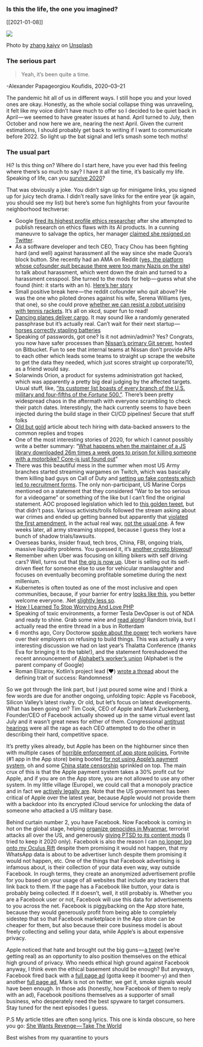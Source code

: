 ### Is this the life, the one you imagined?

[[2021-01-08]]

![](https://cdn-images-1.medium.com/max/800/0*-WHlYDdsSZYtt8Kf)

Photo by [zhang kaiyv](https://unsplash.com/@zhangkaiyv?utm_source=medium&utm_medium=referral) on [Unsplash](https://unsplash.com?utm_source=medium&utm_medium=referral)

### The serious part

> Yeah, it’s been quite a time.

-Alexander Papageorgiou Koufidis, 2020–03–21

The pandemic hit all of us in different ways. I still hope you and your loved ones are okay. Honestly, as the whole social collapse thing was unraveling, it felt like my voice didn’t have much to offer so I decided to be quiet back in April — we seemed to have greater issues at hand. April turned to July, then October and now here we are, nearing the next April. Given the current estimations, I should probably get back to writing if I want to communicate before 2022. So light up the bat signal and let’s smash some tech moths!

### The usual part

Hi? Is this thing on? Where do I start here, have you ever had this feeling where there’s so much to say? I have it all the time, it’s basically my life. Speaking of life, can you [survive 2020](https://2020game.io/)?

That was obviously a joke. You didn’t sign up for minigame links, you signed up for juicy tech drama. I didn’t really save links for the entire year (jk again, you should see my list) but here’s some fun highlights from your favourite neighborhood techverse:

-   Google [fired its highest profile ethics researcher](https://googlewalkout.medium.com/standing-with-dr-timnit-gebru-isupporttimnit-believeblackwomen-6dadc300d382) after she attempted to publish research on ethics flaws with its AI products. In a cunning maneuvre to salvage the optics, her manager [claimed she resigned on Twitter](https://twitter.com/JeffDean/status/1334953632719011840).
-   As a software developer and tech CEO, Tracy Chou has been fighting hard (and well) against harassment all the way since she made Quora’s block button. She recently had an AMA on Reddit ([yes, the platform whose cofounder quit because there were too many Nazis on the site](https://edition.cnn.com/2020/06/05/tech/alexis-ohanian-reddit/index.html)) to talk about harassment, which went down the drain and turned to a harassment cesspool. She turned to the mods for help — guess what she found (hint: it starts with an h). [Here’s her story](https://blockparty.substack.com/people/6615449)
-   Small positive break here — the reddit cofounder who quit above? He was the one who piloted drones against his wife, Serena Williams (yes, that one), so she could prove [whether we can resist a robot uprising with tennis rackets](https://blog.xkcd.com/2019/08/16/serena-versus-the-drones/). It’s all on xkcd, super fun to read!
-   [Dancing planes deliver cargo](https://twitter.com/therecraft__/status/1239974925483438082). It may sound like a randomly generated passphrase but it’s actually real. Can’t wait for their next startup — [horses correctly stapling batteries](https://xkcd.com/936/)
-   Speaking of passwords, got one? Is it not admin/admin? Yes? Congrats, you now have safer processes than [Nissan’s primary Git server](https://www.zdnet.com/article/nissan-source-code-leaked-online-after-git-repo-misconfiguration/), hosted on Bitbucket. Fun to see that internal teams at Nissan don’t provide APIs to each other which leads some teams to straight up scrape the website to get the data they needed, which just scores straight up corporate/10, as a friend would say.
-   Solarwinds Orion, a product for systems administration got hacked, which was apparently a pretty big deal judging by the affected targets. Usual stuff, like, [“its customer list boasts of every branch of the U.S. military and four-fifths of the _Fortune_ 500.”](https://fortune.com/2020/12/15/solarwinds-hackers-u-s-agencies/). There’s been pretty widespread chaos in the aftermath with everyone scrambling to check their patch dates. Interestingly, the hack currently seems to have been injected during the build stage in their CI/CD pipelines! Secure that stuff folks
-   [Old but gold](https://labs.clio.com/how-we-doubled-the-representation-of-women-in-engineering-at-clio-2d9a4a1a0282) article about tech hiring with data-backed answers to the common replies and tropes
-   One of the most interesting stories of 2020, for which I cannot possibly write a better summary: “[What happens when the maintainer of a JS library downloaded 26m times a week goes to prison for killing someone with a motorbike? Core-js just found out](https://www.theregister.com/2020/03/26/corejs_maintainer_jailed_code_release/)”
-   There was this beautiful mess in the summer when most US Army branches started streaming wargames on Twitch, which was basically them killing bad guys on Call of Duty and [setting up fake contests which led to recruitment forms](https://www.theverge.com/2020/7/17/21328130/us-army-twitch-esports-gaming-recruitment-fake-prize-giveaway). The only non-participant, US Marine Corps mentioned on a statement that they considered “War to be too serious for a videogame” or something of the like but I can’t find the original statement. AOC proposed legislation which led to [this golden tweet](https://twitter.com/AOC/status/1288971591968333826), but that didn’t pass. Various activists/trolls followed the stream asking about war crimes and ended up getting banned but apparently that [violated the first amendment](https://www.vice.com/amp/en_us/article/5dz58z/us-army-esports-team-may-have-violated-the-first-amendment-on-twitch), in the actual real way, [not the usual one](https://xkcd.com/1357/). A few weeks later, all army streaming stopped, because I guess they lost a bunch of shadow trials/lawsuits.
-   Overseas banks, insider fraud, tech bros, China, FBI, ongoing trials, massive liquidity problems. You guessed it, it’s [another crypto blowout](https://cryptobriefing.com/behind-shroud-creds-tragic-bankruptcy)!
-   Remember when Uber was focusing on killing bikers with self driving cars? Well, turns out that [the gig is now up](https://www.bbc.com/news/business-55224462). Uber is selling out its self-driven fleet for someone else to use for vehicular manslaughter and focuses on eventually becoming profitable sometime during the next millenium.
-   Kubernetes is often touted as one of the most inclusive and open communities, because, if your barrier for entry [looks like this](https://landscape.cncf.io/zoom=80), you better welcome everyone. .Net [slightly less so](https://twitter.com/browniepoints/status/1306082975814049793).
-   [How I Learned To Stop Worrying And Love PHP](https://twitter.com/avdi/status/1252296242354421762)
-   Speaking of toxic environments, a former Tesla DevOpser is out of NDA and ready to shine. Grab some wine and [read along](https://twitter.com/atomicthumbs/status/1032939617404645376)! Random trivia, but I actually read the entire thread in a bus in Rotterdam
-   6 months ago, Cory Doctorow [spoke about the power](https://twitter.com/doctorow/status/1276931788477067264) tech workers have over their employers on refusing to build things. This was actually a very interesting discussion we had on last year’s Thalatta Conference (thanks Eva for bringing it to the table!), and the statement foreshadowed the recent announcement of [Alphabet’s worker’s union](https://alphabetworkersunion.org/) (Alphabet is the parent company of Google)
-   Roman Elizarov, Kotlin’s project lead (❤) [wrote a thread](https://twitter.com/relizarov/status/1287318019056730113) about the defining trait of success: Randomness!

So we got through the link part, but I just poured some wine and I think a few words are due for another ongoing, unfolding topic: Apple vs Facebook, Silicon Valley’s latest rivalry. Or old, but let’s focus on latest developments. What has been going on? Tim Cook, CEO of Apple and Mark Zuckenberg, Founder/CEO of Facebook actually showed up in the same virtual event last July and it wasn’t great news for either of them. Congressional [antitrust hearings](https://www.theguardian.com/commentisfree/2020/jul/31/big-tech-house-historic-antitrust-hearing-times-have-changed) were all the rage as each CEO attempted to do the other in describing their hard, competitive space.

It’s pretty yikes already, but Apple has been on the highburner since then with multiple cases of [horrible enforcement of app store policies](https://www.theverge.com/2020/6/17/21293813/apple-app-store-policies-hey-30-percent-developers-the-trial-by-franz-kafka), Fortnite (#1 app in the App store) being booted [for not using Apple’s payment system](https://www.theverge.com/2020/8/13/21366438/apple-fortnite-ios-app-store-violations-epic-payments), oh and some [China state censorship](https://reason.com/volokh/2020/12/08/political-discrimination-lawsuit-against-apple-can-go-forward/) sprinkled on top. The main crux of this is that the Apple payment system takes a 30% profit cut for Apple, and if you are on the App store, you are not allowed to use any other system. In my little village (Europe), we could call that a monopoly practice and in fact we [actively legally are](https://ec.europa.eu/commission/presscorner/detail/en/ip_20_1073). Note that the US government has been critical of Apple over the latest year, because Apple would not provide them with a backdoor into its encrypted iCloud service for unlocking the data of someone who attacked a US military base.

Behind curtain number 2, you have Facebook. Now Facebook is coming in hot on the global stage, helping [organize genocides in Myanmar](https://time.com/5880118/myanmar-rohingya-genocide-facebook-gambia/), terrorist attacks all over the US, and generously [giving PTSD to its content mods](https://www.theverge.com/2020/5/12/21255870/facebook-content-moderator-settlement-scola-ptsd-mental-health) (I tried to keep it 2020 only). Facebook is also the reason I can [no longer log onto my Oculus Rift](https://support.oculus.com/424208161507635/) despite them promising it would not happen, that my WhatsApp data is about to be advertiser lunch despite them promising it would not happen, etc. One of the things that Facebook advertising is infamous about, is their collection of your data even way, way outside Facebook. In rough terms, they create an anonymized advertisement profile for you based on your usage of all websites that include any trackers that link back to them. If the page has a Facebook like button, your data is probably being collected. If it doesn’t, well, it still probably is. Whether you are a Facebook user or not, Facebook will use this data for advertisements to you across the net. Facebook is piggybacking on the App store hate, because they would generously profit from being able to completely sidestep that so that Facebook marketplace in the App store can be cheaper for them, but also because their core business model is about freely collecting and selling your data, while Apple’s is about expensive privacy.

Apple noticed that hate and brought out the big guns — [a tweet](https://twitter.com/tim_cook/status/1339720611313065984) (we’re getting real) as an opportunity to also position themselves on the ethical high ground of privacy. Who needs ethical high ground against Facebook anyway, I think even the ethical basement should be enough? But anyways, Facebook fired back with a [full page ad](https://www.theverge.com/2020/12/16/22178068/facebook-apple-newspaper-ads-ios-privacy-changes) (gotta keep it boomer-y) and then another [full page ad](https://www.theverge.com/2020/12/17/22180102/facebook-new-newspaper-ad-apple-ios-14-privacy-prompt), Mark is not on twitter, we get it, smoke signals would have been enough. In those ads (honestly, how Facebook of them to reply with an ad), Facebook positions themselves as a supporter of small business, who desperately need the best spyware to target consumers. Stay tuned for the next episodes I guess.

P.S My article titles are often song lyrics. This one is kinda obscure, so here you go: [She Wants Revenge — Take The World](https://www.youtube.com/watch?v=zDz3sI4__nQ)

Best wishes from my quarantine to yours